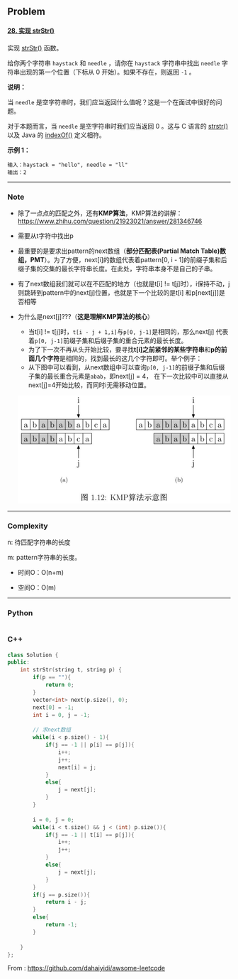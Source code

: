 ## Problem

#### [28. 实现 strStr()](https://leetcode-cn.com/problems/implement-strstr/)

实现 [strStr()](https://baike.baidu.com/item/strstr/811469) 函数。

给你两个字符串 `haystack` 和 `needle` ，请你在 `haystack` 字符串中找出 `needle` 字符串出现的第一个位置（下标从 0 开始）。如果不存在，则返回 `-1` 。

 

**说明：**

当 `needle` 是空字符串时，我们应当返回什么值呢？这是一个在面试中很好的问题。

对于本题而言，当 `needle` 是空字符串时我们应当返回 0 。这与 C 语言的 [strstr()](https://baike.baidu.com/item/strstr/811469) 以及 Java 的 [indexOf()](https://docs.oracle.com/javase/7/docs/api/java/lang/String.html#indexOf(java.lang.String)) 定义相符。

 

**示例 1：**

```
输入：haystack = "hello", needle = "ll"
输出：2
```

------

### Note

- 除了一点点的匹配之外，还有**KMP算法**，KMP算法的讲解：https://www.zhihu.com/question/21923021/answer/281346746

- 需要从t字符中找出p

- 最重要的是要求出pattern的next数组（**部分匹配表(Partial Match Table)数组，PMT**）。为了方便，next[i]的数组代表着pattern[0, i - 1]的前缀子集和后缀子集的交集的最长字符串长度。在此处，字符串本身不是自己的子串。

- 有了next数组我们就可以在不匹配的地方（也就是t[i] != t[j]时），i保持不动，j则跳转到pattern中的next[j]位置，也就是下一个比较的是t[i] 和p[next[j]]是否相等

- 为什么是next[j]???（**这是理解KMP算法的核心**）

  - 当t[i] != t[j]时，`t[i - j + 1,i]`与`p[0, j-1]`是相同的，那么next[j] 代表着`p[0, j-1]`前缀子集和后缀子集的重合元素的最长长度。
  - 为了下一次不再从头开始比较，要寻找**t[i]之前紧邻的某些字符串**和**p的前面几个字符**是相同的，找到最长的这几个字符即可。举个例子：
  - 从下图中可以看到，从next数组中可以查询`p[0, j-1]`的前缀子集和后缀子集的最长重合元素是`abab`，即next[j] = 4， 在下一次比较中可以直接从next[j]=4开始比较，而同时i无需移动位置。
  
  ![img](imgs/v2-03a0d005badd0b8e7116d8d07947681c_720w.jpg)

------

### Complexity

n: 待匹配字符串的长度

m: pattern字符串的长度。

- 时间O：O(n+m)

- 空间O：O(m)

  

------

### Python

```python

```

### C++

```C++
class Solution {
public:
    int strStr(string t, string p) {
        if(p == ""){
            return 0;
        }
        vector<int> next(p.size(), 0);
        next[0] = -1;
        int i = 0, j = -1;

        // 求next数组
        while(i < p.size() - 1){
            if(j == -1 || p[i] == p[j]){
                i++;
                j++;
                next[i] = j;
            }
            else{
                j = next[j];
            }
        }

        i = 0, j = 0;
        while(i < t.size() && j < (int) p.size()){
            if(j == -1 || t[i] == p[j]){
                i++;
                j++;
            }
            else{
                j = next[j];
            }
        }
        if(j == p.size()){
            return i - j;
        }
        else{
            return -1;
        }

    }
};
```



From : https://github.com/dahaiyidi/awsome-leetcode
